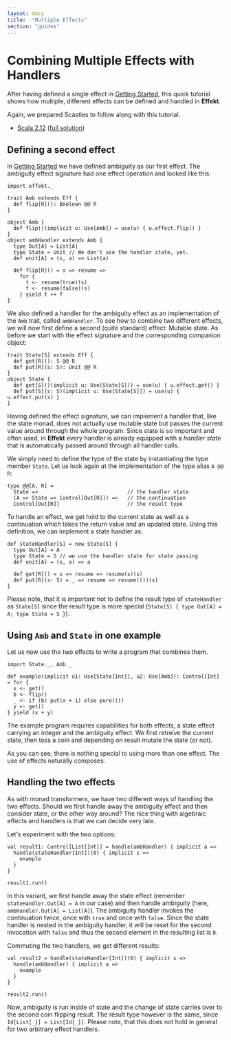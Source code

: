 ```yaml
---
layout: docs
title:  "Multiple Effects"
section: "guides"
---
```


# Combining Multiple Effects with Handlers
After having defined a single effect in [Getting Started](./getting-started), this quick tutorial shows how multiple, different effects can be defined and handled in **Effekt**.

Again, we prepared Scasties to follow along with this tutorial.

- [Scala 2.12](https://scastie.scala-lang.org/14UuWNqvSvu0g4seLZ4iug) ([full solution](https://scastie.scala-lang.org/3VsqIjFNTYeQ4HBc44wEpQ))

## Defining a second effect
In [Getting Started](./getting-started) we have defined ambiguity as our
first effect. The ambiguity effect signature had one effect operation
and looked like this:

```tut:invisible
import effekt._
```

```tut:book:silent
trait Amb extends Eff {
  def flip[R](): Boolean @@ R
}
```

```tut:invisible
object Amb {
  def flip()(implicit u: Use[Amb]) = use(u) { u.effect.flip() }
}
object ambHandler extends Amb {
  type Out[A] = List[A]
  type State = Unit // We don't use the handler state, yet.
  def unit[A] = (s, a) => List(a)

  def flip[R]() = s => resume =>
    for {
      t <- resume(true)(s)
      f <- resume(false)(s)
    } yield t ++ f
}
```
We also defined a handler for the ambiguity effect as an implementation
of the `Amb` trait, called `ambHandler`. To see how to combine two
different effects, we will now first define a second (quite standard)
effect: Mutable state. As before we start with the effect signature
and the corresponding companion object:

```tut:book:silent
trait State[S] extends Eff {
  def get[R](): S @@ R
  def put[R](s: S): Unit @@ R
}
object State {
  def get[S]()(implicit u: Use[State[S]]) = use(u) { u.effect.get() }
  def put[S](s: S)(implicit u: Use[State[S]]) = use(u) { u.effect.put(s) }
}
```
Having defined the effect signature, we can implement a handler that,
like the state monad, does not actually use mutable state but passes
the current value around through the whole program. Since state is so
important and often used, in **Effekt** every handler is already
equipped with a *handler state* that is automatically passed around
through all handler calls.

We simply need to define the type of the state by instantiating the
type member `State`. Let us look again at the implementation of the
type alias `A @@ R`:

```
type @@[A, R] =
  State =>                             // the handler state
  (A => State => Control[Out[R]]) =>   // the continuation
  Control[Out[R]]                      // the result type
```

To handle an effect, we get hold to the current state as well as a
continuation which takes the return value and an updated state.
Using this definition, we can implement a state handler as:

```tut:book:silent
def stateHandler[S] = new State[S] {
  type Out[A] = A
  type State = S // we use the handler state for state passing
  def unit[A] = (s, a) => a

  def get[R]() = s => resume => resume(s)(s)
  def put[R](s: S) = _ => resume => resume(())(s)
}
```

Please note, that it is important not to define the result type of
`stateHandler` as `State[S]` since the result type is more
special (`State[S] { type Out[A] = A; type State = S }`).

## Using `Amb` and `State` in one example
Let us now use the two effects to write a program that combines them.

```tut:book:silent
import State._, Amb._

def example(implicit u1: Use[State[Int]], u2: Use[Amb]): Control[Int] = for {
  x <- get()
  b <- flip()
  _ <- if (b) put(x + 1) else pure(())
  y <- get()
} yield (x + y)
```
The example program requires capabilities for both effects, a state
effect carrying an integer and the ambiguity effect. We first retreive
the current state, then toss a coin and depending on result mutate the
state (or not).

As you can see, there is nothing special to using more than one effect.
The use of effects naturally composes.

## Handling the two effects
As with monad transformers, we have two different ways of handling the
two effects. Should we first handle away the ambiguity effect and then
consider state, or the other way around? The nice thing with algebraic
effects and handlers is that we can decide very late.

Let's experiment with the two options:

```tut:book:silent
val result1: Control[List[Int]] = handle(ambHandler) { implicit a =>
  handle(stateHandler[Int])(0) { implicit s =>
    example
  }
}
```
```tut
result1.run()
```

In this variant, we first handle away the state effect (remember `stateHandler.Out[A] = A` in our case) and then handle ambiguity (here, `ambHandler.Out[A] = List[A]`).
The ambiguity handler invokes the continuation twice, once with `true`
and once with `false`. Since the state handler is nested in the
ambiguity handler, it will be reset for the second invocation with `false`
and thus the second element in the resulting list is `0`.

Commuting the two handlers, we get different results:

```tut:book:silent
val result2 = handle(stateHandler[Int])(0) { implicit s =>
  handle(ambHandler) { implicit a =>
    example
  }
}
```
```tut
result2.run()
```

Now, ambiguity is run inside of state and the change of state carries
over to the second coin flipping result. The result type however is the
same, since `Id[List[_]] = List[Id[_]]`. Please note, that this does
not hold in general for two arbitrary effect handlers.
